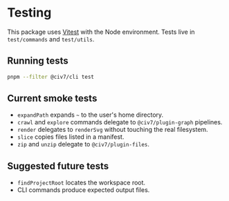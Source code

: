 # Testing

This package uses [Vitest](https://vitest.dev/) with the Node environment. Tests live in `test/commands` and `test/utils`.

## Running tests

```bash
pnpm --filter @civ7/cli test
```

## Current smoke tests

- `expandPath` expands `~` to the user's home directory.
- `crawl` and `explore` commands delegate to `@civ7/plugin-graph` pipelines.
- `render` delegates to `renderSvg` without touching the real filesystem.
- `slice` copies files listed in a manifest.
- `zip` and `unzip` delegate to `@civ7/plugin-files`.

## Suggested future tests

- `findProjectRoot` locates the workspace root.
- CLI commands produce expected output files.
